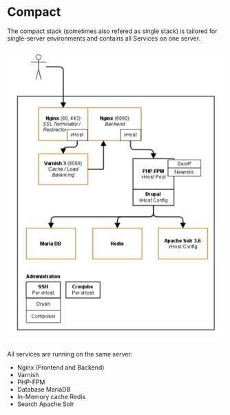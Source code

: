 # Compact

The compact stack (sometimes also refered as single stack) is tailored for single-server environments and contains all Services on one server.

![Schematic overview compact stack](compact.jpg)  

All services are running on the same server:  

* Nginx (Frontend and Backend)
* Varnish  
* PHP-FPM
* Database MariaDB
* In-Memory cache Redis
* Search Apache Solr
